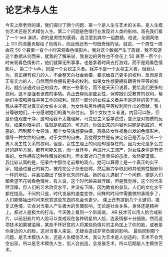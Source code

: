 # 论艺术与人生
今天上廖老师的课，我们探讨了两个问题，第一个是人生与艺术的关系，是人生模仿艺术还是艺术模仿人生。第二个问题是色情行业发现对人类的影响。首先我们看了一个 ted 演讲，讲的是男性的衰弱，我注意到其中一组数据，他说，全国网络上 1/3 的流量贡献给了色情片，而且他还有一句很奇怪的话，就说，一个男性一周会花 50 个甚至一百个小时来观看色情影片。我对这个数据产生了质疑，我不知道这个数据从何而来，就我的了解来说，我身边的男性也不会花上 50 甚至一百个小时来观看色情影片，他们就算无所事事，也是拿着时间去打游戏，而不是观看色情影片。
第二个 talk，则是一个女权主义者。我并不是一个女权主义者，但我认为，真正拥有权力的人，不会整天向社会索要，要求给自己更多的权利，反而是真正有实力的人，自然而然会拥有更多的权利。如果女性想要拥有跟男性平等的权利，就应该通过自己的努力，做出一些事业，而不是天天只说着，要给我们更多的权利，这不是强者该做的事情。真正去帮助那些女性，保障她们受教育的权利，帮她们争取和男性平等工作的权利。现在一部分的女权主义者并不是这样的实干家。我从来不反对真实的女权主义者，为女性和男性拥有平等权利所作出的贡献，我十分尊敬她们，十分感谢她们的勇气和付出。
那个女权主义者说，内容可以脏，但是价值观要干净，这句话我不太能理解，马克思主义哲学说过，意识是对物质的反映，如果你眼中的，性就是肮脏的，可恶的，你做出来的内容也只能是肮脏的，可恶的。回到那个女导演，那个女导演想要拍摄，高品质女性视角出发的色情影片，倡导一种女性的自由。对于女性的自由，我觉得女性是有决定自己是否与另外一个男人发生性关系的权利，但是，女性生理上的风险却是存在的。因为无论是多么完好的避孕方案，都有可能失败，而一旦怀孕，再进行人工流产，对女性身体是有伤害的。女性拥有这种性解放的权利，但本着对自己负责任的态度，依然要谨慎。
我比较认同的是，纪录片中那位老前辈的观点，她可以算得上是一个真正的实干家，她通过自己的努力，被花花公子杂志应聘，然后努力争取到和其他男性摄影师一样的地位，并且拍摄出了很多优秀的作品。她的女儿遇到了一个问题，便是人们都希望不花钱看色情片。有人说，这个时代越来越浮躁，但是我觉得，这个时代虽然浮躁，但人们的艺术欣赏水平，并没有下降。因为教育的普及，人们的文化水平都在提高。不同的只是，时代发展的速度变快，同样的时间中需要做的事情多了，人们能够抽出时间来欣赏这些东西的机会也更少。
课上还有提到几个关键词，报复式色情，它会对当事人产生极大的负面影响，无论是社会关系，身体还是精神上，都对人是极大的打击。今天晚上看到一个新闻说， AR 技术可以用人脸合成影片，以前旧影片的人脸可以变成现在各种明星的人脸，连表情都十分细致。然而这项技术如果被滥用，某些不怀好意的人将某些色情片的主角加上了你的脸，或者是你身边的人的脸，这对当事人来说，无疑会造成非常负面的影响。
最后回到那个问题，是艺术模仿人生，还是人生模仿艺术，我认为艺术是人创造的，艺术不会凭空出现，所以是艺术模仿人生，但人会创造，会发展艺术，所以后期是人生模仿艺术。

